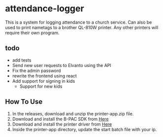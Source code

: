 # attendance-logger

This is a system for logging attendance to a church service. Can also be used to print nametags
to a brother QL-810W printer. Any other printers will require their own program.

## todo
- add tests
- Send new user requests to Elvanto using the API
- Fix the admin password
- rewrite the frontend using react
- Add support for signing in kids
  - Support for new kids

## How To Use
1. In the releases, download and unzip the printer-app.zip file.
2. Download and install the B-PAC SDK from [Here](https://support.brother.com/g/s/es/dev/en/bpac/download/index.html?c=eu_ot&lang=en&navi=offall&comple=on&redirect=on)
3. Download and install the printer driver from [Here](https://support.brother.com/g/b/downloadtop.aspx?c=au&lang=en&prod=lpql810weas)
4. Inside the printer-app directory, update the start batch file with your ip. 